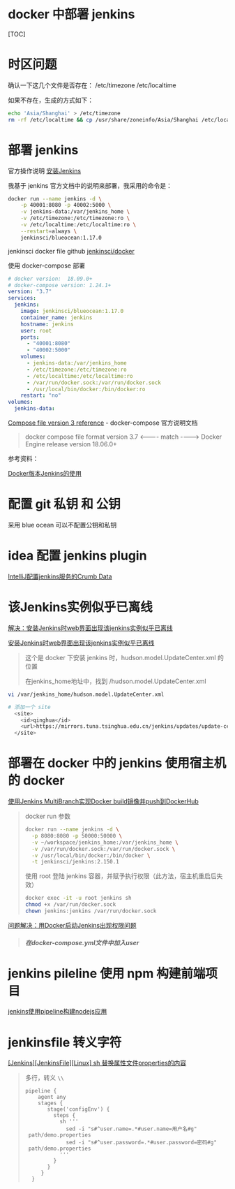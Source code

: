 # docker 中部署 jenkins

[TOC]

# 时区问题

确认一下这几个文件是否存在：
/etc/timezone
/etc/localtime

如果不存在，生成的方式如下：

```sh
echo 'Asia/Shanghai' > /etc/timezone
rm -rf /etc/localtime && cp /usr/share/zoneinfo/Asia/Shanghai /etc/localtime  // 如果时区不正确，需要使用 rm； 如果不存在，直接 cp
```

# 部署 jenkins

官方操作说明 [安装Jenkins](https://jenkins.io/zh/doc/book/installing/ )

我基于 jenkins 官方文档中的说明来部署，我采用的命令是： 

```sh
docker run --name jenkins -d \
    -p 40001:8080 -p 40002:5000 \
    -v jenkins-data:/var/jenkins_home \
    -v /etc/timezone:/etc/timezone:ro \
    -v /etc/localtime:/etc/localtime:ro \
    --restart=always \
    jenkinsci/blueocean:1.17.0
```

jenkinsci docker file github [jenkinsci/docker](https://github.com/jenkinsci/docker)

使用 docker-compose 部署

```yml
# docker version:  18.09.0+
# docker-compose version: 1.24.1+
version: "3.7"
services:
  jenkins:
    image: jenkinsci/blueocean:1.17.0
    container_name: jenkins
    hostname: jenkins
    user: root
    ports:
      - "40001:8080"
      - "40002:5000"
    volumes:
      - jenkins-data:/var/jenkins_home
      - /etc/timezone:/etc/timezone:ro
      - /etc/localtime:/etc/localtime:ro
      - /var/run/docker.sock:/var/run/docker.sock
      - /usr/local/bin/docker:/bin/docker:ro
    restart: "no"
volumes:
  jenkins-data:

```

[Compose file version 3 reference](https://docs.docker.com/compose/compose-file/) - docker-compose 官方说明文档

> docker compose file format version 3.7  <---- match ----> Docker Engine release  version 18.06.0+

参考资料：

[Docker版本Jenkins的使用](https://www.jianshu.com/p/0391e225e4a6)

# 配置 git 私钥 和 公钥

采用 blue ocean 可以不配置公钥和私钥

# idea 配置 jenkins plugin

[IntelliJ配置jenkins服务的Crumb Data](https://blog.csdn.net/shy2shy/article/details/78525543)

# 该Jenkins实例似乎已离线

[解决：安装Jenkins时web界面出现该jenkins实例似乎已离线](https://www.cnblogs.com/forever521Lee/p/9356212.html)

[安装Jenkins时web界面出现该jenkins实例似乎已离线](https://blog.csdn.net/vicky_lov/article/details/83382463)

> 这个是 docker 下安装 jenkins 时，hudson.model.UpdateCenter.xml 的位置
>
> 在jenkins_home地址中，找到 /hudson.model.UpdateCenter.xml

```sh
vi /var/jenkins_home/hudson.model.UpdateCenter.xml

# 添加一个 site
  <site>
    <id>qinghua</id>
    <url>https://mirrors.tuna.tsinghua.edu.cn/jenkins/updates/update-center.json</url>
  </site>
```

# 部署在 docker 中的 jenkins 使用宿主机的 docker

[使用Jenkins MultiBranch实现Docker build镜像并push到DockerHub](https://blog.csdn.net/haiyanggeng/article/details/85344103)

> docker run 参数
>
> ```sh
> docker run --name jenkins -d \
>   -p 8080:8080 -p 50000:50000 \
>   -v ~/workspace/jenkins_home:/var/jenkins_home \
>   -v /var/run/docker.sock:/var/run/docker.sock \
>   -v /usr/local/bin/docker:/bin/docker \
>   -t jenkinsci/jenkins:2.150.1
> ```
>
> 使用 root 登陆 jenkins 容器，并赋予执行权限（此方法，宿主机重启后失效）
>
> ```sh
> docker exec -it -u root jenkins sh
> chmod +x /var/run/docker.sock
> chown jenkins:jenkins /var/run/docker.sock
> ```

[问题解决：用Docker启动Jenkins出现权限问题](https://blog.csdn.net/qq_36792209/article/details/82695750)

> ##### 在docker-compose.yml文件中加入user

# jenkins pileline 使用 npm 构建前端项目

[jenkins使用pipeline构建nodejs应用](https://blog.csdn.net/qq_35299863/article/details/84240379)

# jenkinsfile 转义字符

[[Jenkins][JenkinsFile][Linux] sh 替换属性文件properties的内容](https://blog.csdn.net/weixin_42713970/article/details/86511642)

> 多行，转义 `\\`
>
> ```jenkinsfile
> pipeline {
>     agent any
>     stages {
>        stage('configEnv') {
>          steps {
>            sh '''
>              sed -i "s#^user.name=.*#user.name=用户名#g"  path/demo.properties
>              sed -i "s#^user.password=.*#user.password=密码#g"  path/demo.properties
>            '''
>          }
>        }
>      }
>   }
> ```